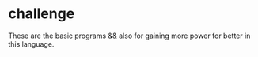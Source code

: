 # challenge
These are the basic programs &amp;&amp; also for gaining more power for better in  this language.
